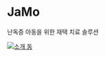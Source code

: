 # JaMo 
난독증 아동을 위한 재택 치료 솔루션

[![소개 동](https://www.youtube.com/watch?v=YmOa3uJnWNo'/0.jpg)](https://www.youtube.com/YmOa3uJnWNo)

